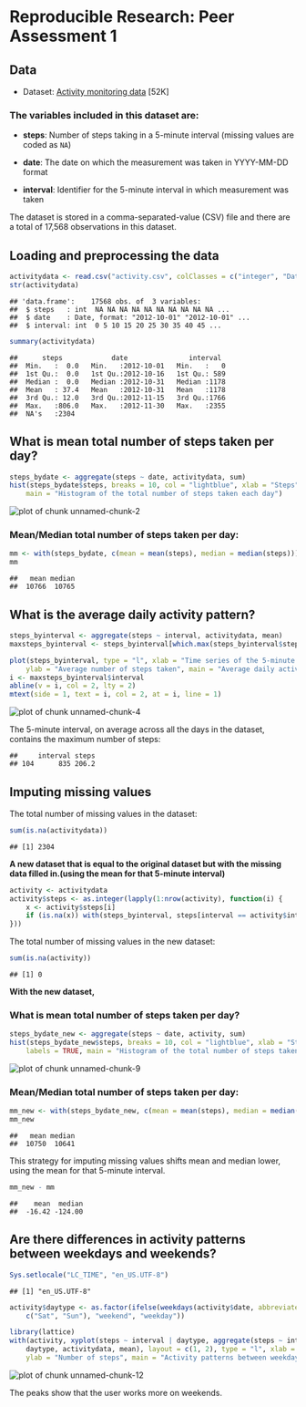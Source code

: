 # Reproducible Research: Peer Assessment 1

## Data
 
* Dataset: [Activity monitoring data](https://d396qusza40orc.cloudfront.net/repdata%2Fdata%2Factivity.zip) [52K]

### The variables included in this dataset are:

* **steps**: Number of steps taking in a 5-minute interval (missing
    values are coded as `NA`)

* **date**: The date on which the measurement was taken in YYYY-MM-DD
    format

* **interval**: Identifier for the 5-minute interval in which
    measurement was taken

The dataset is stored in a comma-separated-value (CSV) file and there
are a total of 17,568 observations in this dataset.

## Loading and preprocessing the data

```r
activitydata <- read.csv("activity.csv", colClasses = c("integer", "Date", "integer"))
str(activitydata)
```

```
## 'data.frame':	17568 obs. of  3 variables:
##  $ steps   : int  NA NA NA NA NA NA NA NA NA NA ...
##  $ date    : Date, format: "2012-10-01" "2012-10-01" ...
##  $ interval: int  0 5 10 15 20 25 30 35 40 45 ...
```

```r
summary(activitydata)
```

```
##      steps            date               interval   
##  Min.   :  0.0   Min.   :2012-10-01   Min.   :   0  
##  1st Qu.:  0.0   1st Qu.:2012-10-16   1st Qu.: 589  
##  Median :  0.0   Median :2012-10-31   Median :1178  
##  Mean   : 37.4   Mean   :2012-10-31   Mean   :1178  
##  3rd Qu.: 12.0   3rd Qu.:2012-11-15   3rd Qu.:1766  
##  Max.   :806.0   Max.   :2012-11-30   Max.   :2355  
##  NA's   :2304
```


## What is mean total number of steps taken per day?

```r
steps_bydate <- aggregate(steps ~ date, activitydata, sum)
hist(steps_bydate$steps, breaks = 10, col = "lightblue", xlab = "Steps", labels = TRUE, 
    main = "Histogram of the total number of steps taken each day")
```

![plot of chunk unnamed-chunk-2](figure/unnamed-chunk-2.png) 


### Mean/Median total number of steps taken per day:

```r
mm <- with(steps_bydate, c(mean = mean(steps), median = median(steps)))
mm
```

```
##   mean median 
##  10766  10765
```


## What is the average daily activity pattern?


```r
steps_byinterval <- aggregate(steps ~ interval, activitydata, mean)
maxsteps_byinterval <- steps_byinterval[which.max(steps_byinterval$steps), ]

plot(steps_byinterval, type = "l", xlab = "Time series of the 5-minute interval", 
    ylab = "Average number of steps taken", main = "Average daily activity pattern")
i <- maxsteps_byinterval$interval
abline(v = i, col = 2, lty = 2)
mtext(side = 1, text = i, col = 2, at = i, line = 1)
```

![plot of chunk unnamed-chunk-4](figure/unnamed-chunk-4.png) 


The 5-minute interval, on average across all the days in the dataset, contains the maximum number of steps:

```
##     interval steps
## 104      835 206.2
```


## Imputing missing values

The total number of missing values in the dataset:

```r
sum(is.na(activitydata))
```

```
## [1] 2304
```

**A new dataset that is equal to the original dataset but with the missing data filled in.(using the mean for that 5-minute interval)**

```r
activity <- activitydata
activity$steps <- as.integer(lapply(1:nrow(activity), function(i) {
    x <- activity$steps[i]
    if (is.na(x)) with(steps_byinterval, steps[interval == activity$interval[i]]) else x
}))
```

The total number of missing values in the new dataset:

```r
sum(is.na(activity))
```

```
## [1] 0
```

**With the new dataset,**
### What is mean total number of steps taken per day?

```r
steps_bydate_new <- aggregate(steps ~ date, activity, sum)
hist(steps_bydate_new$steps, breaks = 10, col = "lightblue", xlab = "Steps", 
    labels = TRUE, main = "Histogram of the total number of steps taken each day")
```

![plot of chunk unnamed-chunk-9](figure/unnamed-chunk-9.png) 


### Mean/Median total number of steps taken per day:

```r
mm_new <- with(steps_bydate_new, c(mean = mean(steps), median = median(steps)))
mm_new
```

```
##   mean median 
##  10750  10641
```

This strategy for imputing missing values shifts mean and median lower, using the mean for that 5-minute interval.

```r
mm_new - mm
```

```
##    mean  median 
##  -16.42 -124.00
```


## Are there differences in activity patterns between weekdays and weekends?

```r
Sys.setlocale("LC_TIME", "en_US.UTF-8")
```

```
## [1] "en_US.UTF-8"
```

```r
activity$daytype <- as.factor(ifelse(weekdays(activity$date, abbreviate = T) %in% 
    c("Sat", "Sun"), "weekend", "weekday"))

library(lattice)
with(activity, xyplot(steps ~ interval | daytype, aggregate(steps ~ interval + 
    daytype, activitydata, mean), layout = c(1, 2), type = "l", xlab = "Interval", 
    ylab = "Number of steps", main = "Activity patterns between weekdays and weekends"))
```

![plot of chunk unnamed-chunk-12](figure/unnamed-chunk-12.png) 


The peaks show that the user works more on weekends.
